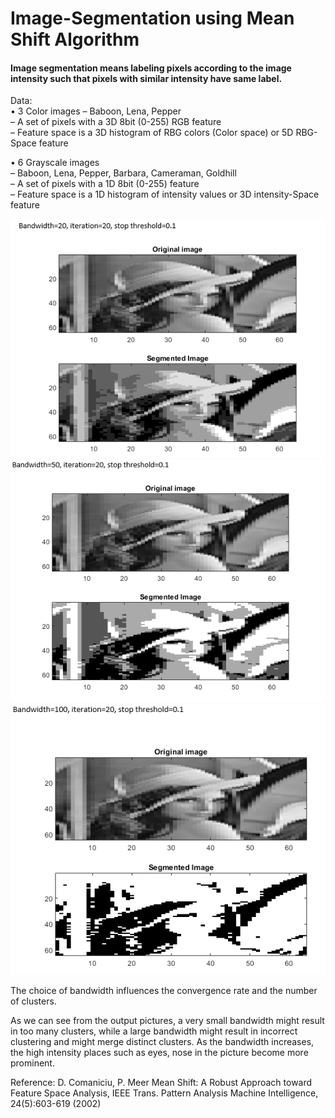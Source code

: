 # Image-Segmentation using Mean Shift Algorithm
#### Image segmentation means labeling pixels according to the image intensity such that pixels with similar intensity have same label.

Data:<br>
• 3 Color images
– Baboon, Lena, Pepper<br>
– A set of pixels with a 3D 8bit (0-255) RGB feature<br>
– Feature space is a 3D histogram of RBG colors (Color space) or 5D RBG-Space feature<br>

• 6 Grayscale images<br>
– Baboon, Lena, Pepper, Barbara, Cameraman, Goldhill<br>
– A set of pixels with a 1D 8bit (0-255) feature<br>
– Feature space is a 1D histogram of intensity values or 3D intensity-Space feature<br>

![alt text](https://github.com/LinsiLin/Image-Segmentation/blob/main/result1.png)
![alt text](https://github.com/LinsiLin/Image-Segmentation/blob/main/result2.png)
![alt text](https://github.com/LinsiLin/Image-Segmentation/blob/main/result3.png)

The choice of bandwidth influences the convergence rate and the number of clusters.<br>

As we can see from the output pictures, a very small bandwidth might result in too many clusters, while a large bandwidth might result in incorrect clustering and might merge distinct clusters. As the bandwidth increases, the high intensity places such as eyes, nose in the picture become more prominent.


Reference:
D. Comaniciu, P. Meer
Mean Shift: A Robust Approach toward Feature Space Analysis, IEEE Trans. Pattern Analysis Machine Intelligence, 24(5):603-619 (2002)
